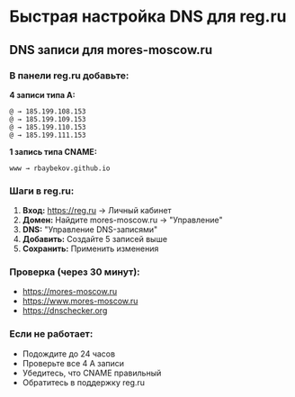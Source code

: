# Быстрая настройка DNS для reg.ru

## DNS записи для mores-moscow.ru

### В панели reg.ru добавьте:

**4 записи типа A:**
```
@ → 185.199.108.153
@ → 185.199.109.153  
@ → 185.199.110.153
@ → 185.199.111.153
```

**1 запись типа CNAME:**
```
www → rbaybekov.github.io
```

### Шаги в reg.ru:

1. **Вход:** https://reg.ru → Личный кабинет
2. **Домен:** Найдите mores-moscow.ru → "Управление"
3. **DNS:** "Управление DNS-записями"
4. **Добавить:** Создайте 5 записей выше
5. **Сохранить:** Применить изменения

### Проверка (через 30 минут):

- https://mores-moscow.ru
- https://www.mores-moscow.ru
- https://dnschecker.org

### Если не работает:

- Подождите до 24 часов
- Проверьте все 4 A записи
- Убедитесь, что CNAME правильный
- Обратитесь в поддержку reg.ru
